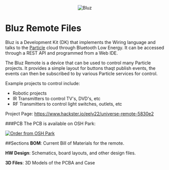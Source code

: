 <p align="center" >
<img src="http://bluz.io/static/img/logo.png" alt="Bluz" title="Bluz">
</p>

Bluz Remote Files
==========
Bluz is a Development Kit (DK) that implements the Wiring language and talks to the [Particle](https://www.particle.io/) cloud through Bluetooth Low Energy. It can be accessed through a REST API and programmed from a Web IDE.

The Bluz Remote is a device that can be used to control many Particle projects. It provides a simple layout for buttons thaqt publish events, the events can then be subscribed to by various Particle services for control.

Example projects to control include:
* Robotic projects 
* IR Transmitters to control TV's, DVD's, etc
* RF Transmitters to control light switches, outlets, etc

Project Page: https://www.hackster.io/eely22/universe-remote-5830e2

###PCB 
The PCB is available on OSH Park:

<a href="https://oshpark.com/shared_projects/SAVrwlZ8"><img src="https://oshpark.com/assets/badge-5b7ec47045b78aef6eb9d83b3bac6b1920de805e9a0c227658eac6e19a045b9c.png" alt="Order from OSH Park"></img></a> 



##Sections
<b>BOM</b>: Current Bill of Materials for the remote.

<b>HW Design</b>: Schematics, board layouts, and other design files.

<b>3D Files</b>: 3D Models of the PCBA and Case
